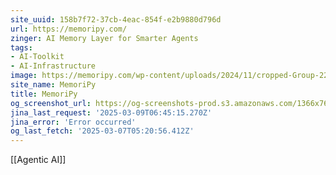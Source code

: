 ```yaml
---
site_uuid: 158b7f72-37cb-4eac-854f-e2b9880d796d
url: https://memoripy.com/
zinger: AI Memory Layer for Smarter Agents
tags:
- AI-Toolkit
- AI-Infrastructure
image: https://memoripy.com/wp-content/uploads/2024/11/cropped-Group-2222-1-2-180x180.png
site_name: MemoriPy
title: MemoriPy
og_screenshot_url: https://og-screenshots-prod.s3.amazonaws.com/1366x768/80/false/15d67082028cb8ac2038d5f78908949272eb0588df1457afb291345f28d601fd.jpeg
jina_last_request: '2025-03-09T06:45:15.270Z'
jina_error: 'Error occurred'
og_last_fetch: '2025-03-07T05:20:56.412Z'
---
```

[[Agentic AI]]

